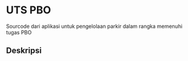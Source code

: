 # UTS PBO
Sourcode dari aplikasi untuk pengelolaan parkir dalam rangka memenuhi tugas PBO

## Deskripsi 
